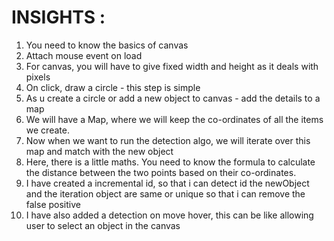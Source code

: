 



# INSIGHTS :

1. You need to know the basics of canvas
2. Attach mouse event on load
3. For canvas, you will have to give fixed width and height as it deals with pixels
4. On click, draw a circle - this step is simple
5. As u create a circle or add a new object to canvas - add the details to a map
6. We will have a Map, where we will keep the co-ordinates of all the items we create.
7. Now when we want to run the detection algo, we will iterate over this map and match with the new object
8. Here, there is a little maths. You need to know the formula to calculate the distance between the two points based on their co-ordinates.
9. I have created a incremental id, so that i can detect id the newObject and the iteration object are same or unique so that i can remove the false positive
10. I have also added a detection on move hover, this can be like allowing user to select an object in the canvas